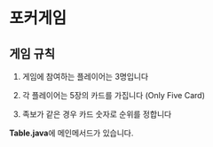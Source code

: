 # 포커게임

## 게임 규칙
1. 게임에 참여하는 플레이어는 3명입니다


2. 각 플레이어는 5장의 카드를 가집니다 (Only Five Card)


3. 족보가 같은 경우 카드 숫자로 순위를 정합니다 


**Table.java**에 메인메서드가 있습니다.


